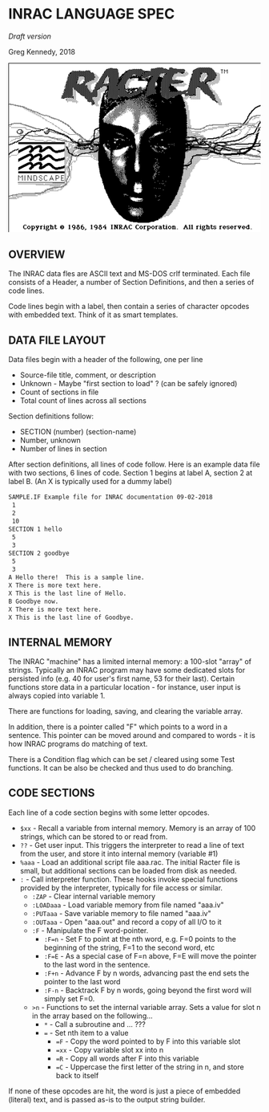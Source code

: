 # INRAC LANGUAGE SPEC
*Draft version*

Greg Kennedy, 2018

![Mac Classic Racter Screenshot](racter.png)

## OVERVIEW
The INRAC data fles are ASCII text and MS-DOS crlf terminated.  Each file consists of a Header, a number of Section Definitions, and then a series of code lines.

Code lines begin with a label, then contain a series of character opcodes with embedded text.  Think of it as smart templates.

## DATA FILE LAYOUT
Data files begin with a header of the following, one per line
* Source-file title, comment, or description
* Unknown - Maybe "first section to load" ? (can be safely ignored)
* Count of sections in file
* Total count of lines across all sections

Section definitions follow:
* SECTION (number) (section-name)
* Number, unknown
* Number of lines in section

After section definitions, all lines of code follow.  Here is an example data file with two sections, 6 lines of code.  Section 1 begins at label A, section 2 at label B.  (An X is typically used for a dummy label)

    SAMPLE.IF Example file for INRAC documentation 09-02-2018
     1
     2
     10
    SECTION 1 hello
     5
     3
    SECTION 2 goodbye
     5
     3
    A Hello there!  This is a sample line.
    X There is more text here.
    X This is the last line of Hello.
    B Goodbye now.
    X There is more text here.
    X This is the last line of Goodbye.

## INTERNAL MEMORY
The INRAC "machine" has a limited internal memory: a 100-slot "array" of strings.  Typically an INRAC program may have some dedicated slots for persisted info (e.g. 40 for user's first name, 53 for their last).  Certain functions store data in a particular location - for instance, user input is always copied into variable 1.

There are functions for loading, saving, and clearing the variable array.

In addition, there is a pointer called "F" which points to a word in a sentence.  This pointer can be moved around and compared to words - it is how INRAC programs do matching of text.

There is a Condition flag which can be set / cleared using some Test functions.  It can be also be checked and thus used to do branching.

## CODE SECTIONS
Each line of a code section begins with some letter opcodes.

* `$xx` - Recall a variable from internal memory.  Memory is an array of 100 strings, which can be stored to or read from.
* `??` - Get user input.  This triggers the interpreter to read a line of text from the user, and store it into internal memory (variable #1)
* `%aaa` - Load an additional script file aaa.rac.  The initial Racter file is small, but additional sections can be loaded from disk as needed.
* `:` - Call interpreter function.  These hooks invoke special functions provided by the interpreter, typically for file access or similar.
  * `:ZAP` - Clear internal variable memory
  * `:LOADaaa` - Load variable memory from file named "aaa.iv"
  * `:PUTaaa` - Save variable memory to file named "aaa.iv"
  * `:OUTaaa` - Open "aaa.out" and record a copy of all I/O to it
  * `:F` - Manipulate the F word-pointer.
    * `:F=n` - Set F to point at the nth word, e.g. F=0 points to the beginning of the string, F=1 to the second word, etc
    * `:F=E` - As a special case of F=n above, F=E will move the pointer to the last word in the sentence.
    * `:F+n` - Advance F by n words, advancing past the end sets the pointer to the last word
    * `:F-n` - Backtrack F by n words, going beyond the first word will simply set F=0.
  * `>n` - Functions to set the internal variable array.  Sets a value for slot n in the array based on the following...
    * `*` - Call a subroutine and ... ???
    * `=` - Set nth item to a value
      * `=F` - Copy the word pointed to by F into this variable slot
      * `=xx` - Copy variable slot xx into n
      * `=R` - Copy all words after F into this variable
      * `=C` - Uppercase the first letter of the string in n, and store back to itself

If none of these opcodes are hit, the word is just a piece of embedded (literal) text, and is passed as-is to the output string builder.
